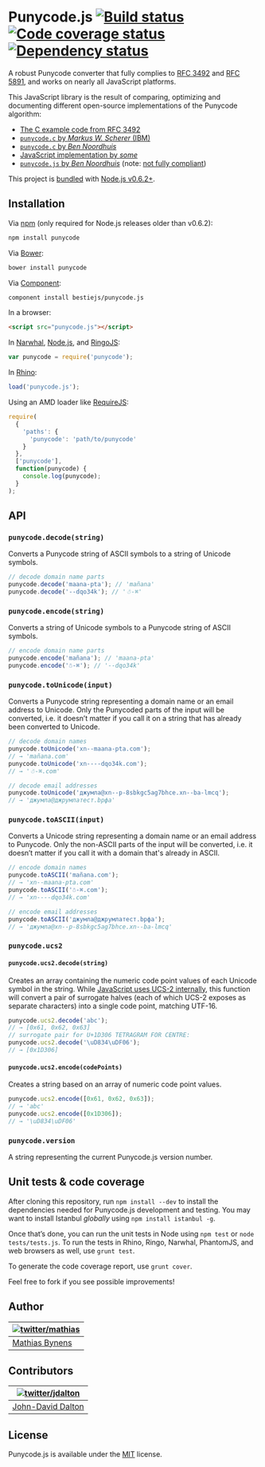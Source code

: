 # Punycode.js [![Build status](https://travis-ci.org/bestiejs/punycode.js.svg?branch=master)](https://travis-ci.org/bestiejs/punycode.js) [![Code coverage status](http://img.shields.io/coveralls/bestiejs/punycode.js/master.svg)](https://coveralls.io/r/bestiejs/punycode.js) [![Dependency status](https://gemnasium.com/bestiejs/punycode.js.svg)](https://gemnasium.com/bestiejs/punycode.js)A robust Punycode converter that fully complies to [RFC 3492](http://tools.ietf.org/html/rfc3492) and [RFC 5891](http://tools.ietf.org/html/rfc5891), and works on nearly all JavaScript platforms.This JavaScript library is the result of comparing, optimizing and documenting different open-source implementations of the Punycode algorithm:* [The C example code from RFC 3492](http://tools.ietf.org/html/rfc3492#appendix-C)* [`punycode.c` by _Markus W. Scherer_ (IBM)](http://opensource.apple.com/source/ICU/ICU-400.42/icuSources/common/punycode.c)* [`punycode.c` by _Ben Noordhuis_](https://github.com/bnoordhuis/punycode/blob/master/punycode.c)* [JavaScript implementation by _some_](http://stackoverflow.com/questions/183485/can-anyone-recommend-a-good-free-javascript-for-punycode-to-unicode-conversion/301287#301287)* [`punycode.js` by _Ben Noordhuis_](https://github.com/joyent/node/blob/426298c8c1c0d5b5224ac3658c41e7c2a3fe9377/lib/punycode.js) (note: [not fully compliant](https://github.com/joyent/node/issues/2072))This project is [bundled](https://github.com/joyent/node/blob/master/lib/punycode.js) with [Node.js v0.6.2+](https://github.com/joyent/node/compare/975f1930b1...61e796decc).## InstallationVia [npm](http://npmjs.org/) (only required for Node.js releases older than v0.6.2):```bashnpm install punycode```Via [Bower](http://bower.io/):```bashbower install punycode```Via [Component](https://github.com/component/component):```bashcomponent install bestiejs/punycode.js```In a browser:```html<script src="punycode.js"></script>```In [Narwhal](http://narwhaljs.org/), [Node.js](http://nodejs.org/), and [RingoJS](http://ringojs.org/):```jsvar punycode = require('punycode');```In [Rhino](http://www.mozilla.org/rhino/):```jsload('punycode.js');```Using an AMD loader like [RequireJS](http://requirejs.org/):```jsrequire(  {    'paths': {      'punycode': 'path/to/punycode'    }  },  ['punycode'],  function(punycode) {    console.log(punycode);  });```## API### `punycode.decode(string)`Converts a Punycode string of ASCII symbols to a string of Unicode symbols.```js// decode domain name partspunycode.decode('maana-pta'); // 'mañana'punycode.decode('--dqo34k'); // '☃-⌘'```### `punycode.encode(string)`Converts a string of Unicode symbols to a Punycode string of ASCII symbols.```js// encode domain name partspunycode.encode('mañana'); // 'maana-pta'punycode.encode('☃-⌘'); // '--dqo34k'```### `punycode.toUnicode(input)`Converts a Punycode string representing a domain name or an email address to Unicode. Only the Punycoded parts of the input will be converted, i.e. it doesn’t matter if you call it on a string that has already been converted to Unicode.```js// decode domain namespunycode.toUnicode('xn--maana-pta.com');// → 'mañana.com'punycode.toUnicode('xn----dqo34k.com');// → '☃-⌘.com'// decode email addressespunycode.toUnicode('джумла@xn--p-8sbkgc5ag7bhce.xn--ba-lmcq');// → 'джумла@джpумлатест.bрфa'```### `punycode.toASCII(input)`Converts a Unicode string representing a domain name or an email address to Punycode. Only the non-ASCII parts of the input will be converted, i.e. it doesn’t matter if you call it with a domain that's already in ASCII.```js// encode domain namespunycode.toASCII('mañana.com');// → 'xn--maana-pta.com'punycode.toASCII('☃-⌘.com');// → 'xn----dqo34k.com'// encode email addressespunycode.toASCII('джумла@джpумлатест.bрфa');// → 'джумла@xn--p-8sbkgc5ag7bhce.xn--ba-lmcq'```### `punycode.ucs2`#### `punycode.ucs2.decode(string)`Creates an array containing the numeric code point values of each Unicode symbol in the string. While [JavaScript uses UCS-2 internally](https://mathiasbynens.be/notes/javascript-encoding), this function will convert a pair of surrogate halves (each of which UCS-2 exposes as separate characters) into a single code point, matching UTF-16.```jspunycode.ucs2.decode('abc');// → [0x61, 0x62, 0x63]// surrogate pair for U+1D306 TETRAGRAM FOR CENTRE:punycode.ucs2.decode('\uD834\uDF06');// → [0x1D306]```#### `punycode.ucs2.encode(codePoints)`Creates a string based on an array of numeric code point values.```jspunycode.ucs2.encode([0x61, 0x62, 0x63]);// → 'abc'punycode.ucs2.encode([0x1D306]);// → '\uD834\uDF06'```### `punycode.version`A string representing the current Punycode.js version number.## Unit tests & code coverageAfter cloning this repository, run `npm install --dev` to install the dependencies needed for Punycode.js development and testing. You may want to install Istanbul _globally_ using `npm install istanbul -g`.Once that’s done, you can run the unit tests in Node using `npm test` or `node tests/tests.js`. To run the tests in Rhino, Ringo, Narwhal, PhantomJS, and web browsers as well, use `grunt test`.To generate the code coverage report, use `grunt cover`.Feel free to fork if you see possible improvements!## Author| [![twitter/mathias](https://gravatar.com/avatar/24e08a9ea84deb17ae121074d0f17125?s=70)](https://twitter.com/mathias "Follow @mathias on Twitter") ||---|| [Mathias Bynens](https://mathiasbynens.be/) |## Contributors| [![twitter/jdalton](https://gravatar.com/avatar/299a3d891ff1920b69c364d061007043?s=70)](https://twitter.com/jdalton "Follow @jdalton on Twitter") ||---|| [John-David Dalton](http://allyoucanleet.com/) |## LicensePunycode.js is available under the [MIT](https://mths.be/mit) license.